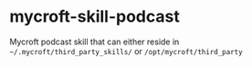 # mycroft-skill-podcast
Mycroft podcast skill that can either reside in `~/.mycroft/third_party_skills/` or `/opt/mycroft/third_party`
